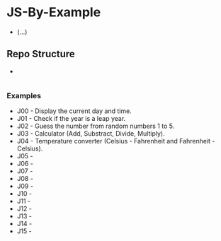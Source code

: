 # JS-By-Example
- (...)

## Repo Structure
* 
```

```


### Examples
 - J00 - Display the current day and time.
 - J01 - Check if the year is a leap year.
 - J02 - Guess the number from random numbers 1 to 5.
 - J03 - Calculator (Add, Substract, Divide, Multiply).
 - J04 - Temperature converter (Celsius - Fahrenheit and Fahrenheit - Celsius).
 - J05 - 
 - J06 - 
 - J07 - 
 - J08 - 
 - J09 - 
 - J10 - 
 - J11 - 
 - J12 - 
 - J13 - 
 - J14 - 
 - J15 - 
 